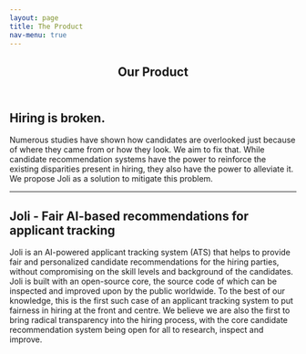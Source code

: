 ```yaml
---
layout: page
title: The Product
nav-menu: true
---
```


<!-- Main -->
<div id="main" class="alt">

<!-- One -->
<section id="one">
	<div class="inner">
		<header class="major">
			<h1>Our Product</h1>
		</header>

<!-- Content -->
<h2 id="content">Hiring is broken.</h2>
<p>Numerous studies have shown how candidates are overlooked just because of where they came from or how they look. We aim to fix that. While candidate recommendation systems have the power to reinforce the existing disparities present in hiring, they also have the power to alleviate it. We propose Joli as a solution to mitigate this problem.</p>


<hr class="major" />

<!-- Elements -->
<h2 id="elements">Joli - Fair AI-based recommendations for applicant tracking</h2>
Joli is an AI-powered applicant tracking system (ATS) that helps to provide fair and personalized candidate recommendations for the hiring parties, without compromising on the skill levels and background of the candidates. Joli is built with an open-source core, the source code of which can be inspected and improved upon by the public worldwide. To the best of our knowledge, this is the first such case of an applicant tracking system to put fairness in hiring at the front and centre. We believe we are also the first to bring radical transparency into the hiring process, with the core candidate recommendation system being open for all to research, inspect and improve.


</div>
</section>

</div>
